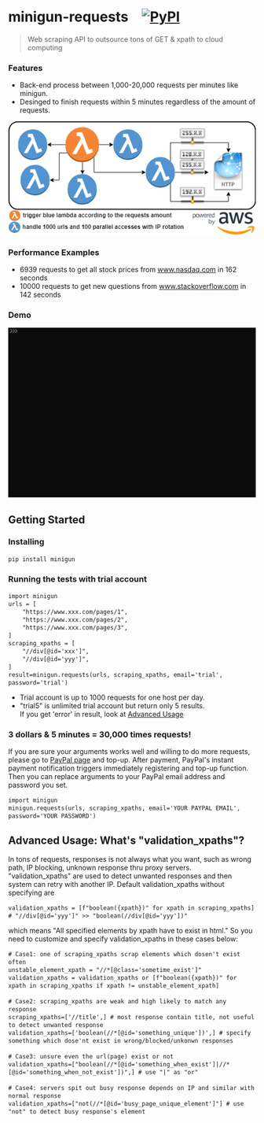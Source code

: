  # minigun-requests　[![PyPI](https://img.shields.io/pypi/v/minigun.svg)](https://pypi.python.org/pypi/minigun)
> Web scraping API to outsource tons of GET & xpath to cloud computing
### Features
+ Back-end process between 1,000-20,000 requests per minutes like minigun.  
+ Desinged to finish requests within 5 minutes regardless of the amount of requests.  

![flowchart](/images/flowchart.png)
### Performance Examples
+ 6939 requests to get all stock prices from www.nasdaq.com in 162 seconds  
+ 10000 requests to get new questions from www.stackoverflow.com in 142 seconds  
### Demo
![demo](/images/demo.gif)


## Getting Started
### Installing
```
pip install minigun
```
### Running the tests with trial account
```
import minigun
urls = [
    "https://www.xxx.com/pages/1",
    "https://www.xxx.com/pages/2",
    "https://www.xxx.com/pages/3",
]
scraping_xpaths = [
    "//div[@id='xxx']",
    "//div[@id='yyy']",
]
result=minigun.requests(urls, scraping_xpaths, email='trial', password='trial')
```
* Trial account is up to 1000 requests for one host per day.  
* "trial5" is unlimited trial account but return only 5 results.  
If you get 'error' in result, look at [Advanced Usage](#advanced-usage-whats-validation_xpaths)

### 3 dollars & 5 minutes = 30,000 times requests!
If you are sure your arguments works well and willing to do more requests, please go to [PayPal page](#https://ic8ntngzk4.execute-api.us-west-2.amazonaws.com/stage/paypal-topup-page) and top-up.
After payment, PayPal's instant payment notification triggers immediately registering and top-up function.
Then you can replace arguments to your PayPal email address and password you set.
```
import minigun
minigun.requests(urls, scraping_xpaths, email='YOUR PAYPAL EMAIL', password='YOUR PASSWORD')
```


## Advanced Usage: What's "validation_xpaths"?
 In tons of requests, responses is not always what you want, such as wrong path, IP blocking, unknown response thru proxy servers. "validation_xpaths" are used to detect unwanted responses and then system can retry with another IP. Default validation_xpaths without specifying are
```
validation_xpaths = [f"boolean({xpath})" for xpath in scraping_xpaths]
# "//div[@id='yyy']" >> "boolean(//div[@id='yyy'])"
```
which means "All specified elements by xpath have to exist in html." So you need to customize and specify validation_xpaths in these cases below:  
```
# Case1: one of scraping_xpaths scrap elements which dosen't exist often
unstable_element_xpath = "//*[@class='sometime_exist']"
validation_xpaths = validation_xpaths or [f"boolean({xpath})" for xpath in scraping_xpaths if xpath != unstable_element_xpath]

# Case2: scraping_xpaths are weak and high likely to match any response  
scraping_xpaths=['//title',] # most response contain title, not useful to detect unwanted response
validation_xpaths=['boolean(//*[@id='something_unique'])',] # specify something which dose'nt exist in wrong/blocked/unkonwn responses

# Case3: unsure even the url(page) exist or not
validation_xpaths=["boolean(//*[@id='something_when_exist']|//*[@id='something_when_not_exist'])",] # use "|" as "or"

# Case4: servers spit out busy response depends on IP and similar with normal response
validation_xpaths=["not(//*[@id='busy_page_unique_element']"] # use "not" to detect busy response's element
```
